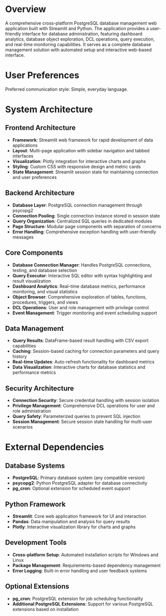 # Overview

A comprehensive cross-platform PostgreSQL database management web application built with Streamlit and Python. The application provides a user-friendly interface for database administration, featuring dashboard analytics, database object exploration, DCL operations, query execution, and real-time monitoring capabilities. It serves as a complete database management solution with automated setup and interactive web-based interface.

# User Preferences

Preferred communication style: Simple, everyday language.

# System Architecture

## Frontend Architecture
- **Framework**: Streamlit web framework for rapid development of data applications
- **Layout**: Multi-page application with sidebar navigation and tabbed interfaces
- **Visualization**: Plotly integration for interactive charts and graphs
- **Styling**: Custom CSS with responsive design and metric cards
- **State Management**: Streamlit session state for maintaining connection and user preferences

## Backend Architecture
- **Database Layer**: PostgreSQL connection management through psycopg2
- **Connection Pooling**: Single connection instance stored in session state
- **Query Organization**: Centralized SQL queries in dedicated modules
- **Page Structure**: Modular page components with separation of concerns
- **Error Handling**: Comprehensive exception handling with user-friendly messages

## Core Components
- **Database Connection Manager**: Handles PostgreSQL connections, testing, and database selection
- **Query Executor**: Interactive SQL editor with syntax highlighting and result visualization
- **Dashboard Analytics**: Real-time database metrics, performance monitoring, and visual statistics
- **Object Browser**: Comprehensive exploration of tables, functions, procedures, triggers, and views
- **DCL Operations**: User and role management with privilege control
- **Event Management**: Trigger monitoring and event scheduling support

## Data Management
- **Query Results**: DataFrame-based result handling with CSV export capabilities
- **Caching**: Session-based caching for connection parameters and query history
- **Real-time Updates**: Auto-refresh functionality for dashboard metrics
- **Data Visualization**: Interactive charts for database statistics and performance metrics

## Security Architecture
- **Connection Security**: Secure credential handling with session isolation
- **Privilege Management**: Comprehensive DCL operations for user and role administration
- **Query Safety**: Parameterized queries to prevent SQL injection
- **Session Management**: Secure session state handling for multi-user scenarios

# External Dependencies

## Database Systems
- **PostgreSQL**: Primary database system (any compatible version)
- **psycopg2**: Python PostgreSQL adapter for database connectivity
- **pg_cron**: Optional extension for scheduled event support

## Python Framework
- **Streamlit**: Core web application framework for UI and interaction
- **Pandas**: Data manipulation and analysis for query results
- **Plotly**: Interactive visualization library for charts and graphs

## Development Tools
- **Cross-platform Setup**: Automated installation scripts for Windows and Linux
- **Package Management**: Requirements-based dependency management
- **Error Logging**: Built-in error handling and user feedback systems

## Optional Extensions
- **pg_cron**: PostgreSQL extension for job scheduling functionality
- **Additional PostgreSQL Extensions**: Support for various PostgreSQL extensions based on installation